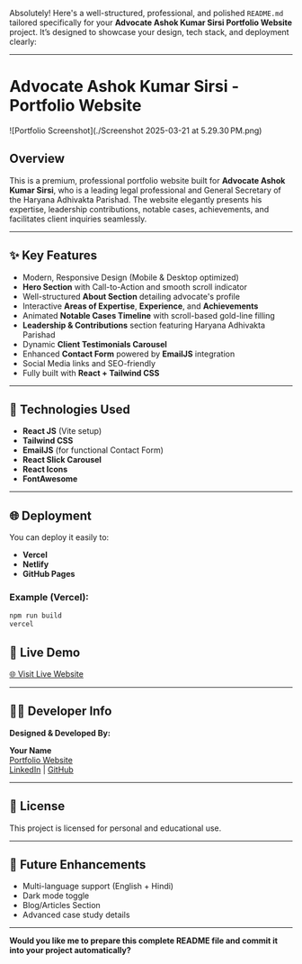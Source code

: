 Absolutely! Here's a well-structured, professional, and polished `README.md` tailored specifically for your **Advocate Ashok Kumar Sirsi Portfolio Website** project. It’s designed to showcase your design, tech stack, and deployment clearly:

---

# Advocate Ashok Kumar Sirsi - Portfolio Website

![Portfolio Screenshot](./Screenshot 2025-03-21 at 5.29.30 PM.png) <!-- Replace with actual screenshot path -->
<!-- /var/folders/md/5xnp174x25b7c8rdc26xbv4h0000gn/T/TemporaryItems/NSIRD_screencaptureui_cHDoM3/Screenshot 2025-03-21 at 5.29.30 PM.png -->
## Overview

This is a premium, professional portfolio website built for **Advocate Ashok Kumar Sirsi**, who is a leading legal professional and General Secretary of the Haryana Adhivakta Parishad. The website elegantly presents his expertise, leadership contributions, notable cases, achievements, and facilitates client inquiries seamlessly.

---

## ✨ Key Features

- Modern, Responsive Design (Mobile & Desktop optimized)
- **Hero Section** with Call-to-Action and smooth scroll indicator
- Well-structured **About Section** detailing advocate's profile
- Interactive **Areas of Expertise**, **Experience**, and **Achievements**
- Animated **Notable Cases Timeline** with scroll-based gold-line filling
- **Leadership & Contributions** section featuring Haryana Adhivakta Parishad
- Dynamic **Client Testimonials Carousel**
- Enhanced **Contact Form** powered by **EmailJS** integration
- Social Media links and SEO-friendly
- Fully built with **React + Tailwind CSS**

---

## 🚀 Technologies Used

- **React JS** (Vite setup)
- **Tailwind CSS**
- **EmailJS** (for functional Contact Form)
- **React Slick Carousel**
- **React Icons**
- **FontAwesome**

---


## 🌐 Deployment

You can deploy it easily to:

- **Vercel**
- **Netlify**
- **GitHub Pages**

### Example (Vercel):

```bash
npm run build
vercel
```


## 📌 Live Demo

[🌐 Visit Live Website](https://your-live-demo-link.com) <!-- Replace with actual live link -->

---


## 👨‍💻 Developer Info

**Designed & Developed By:**

**Your Name**  
[Portfolio Website](https://yourportfolio.com)  
[LinkedIn](https://linkedin.com/in/yourprofile) | [GitHub](https://github.com/yourusername)

---

## 📜 License

This project is licensed for personal and educational use.

---

## 🚀 Future Enhancements

- Multi-language support (English + Hindi)
- Dark mode toggle
- Blog/Articles Section
- Advanced case study details

---

**Would you like me to prepare this complete README file and commit it into your project automatically?**